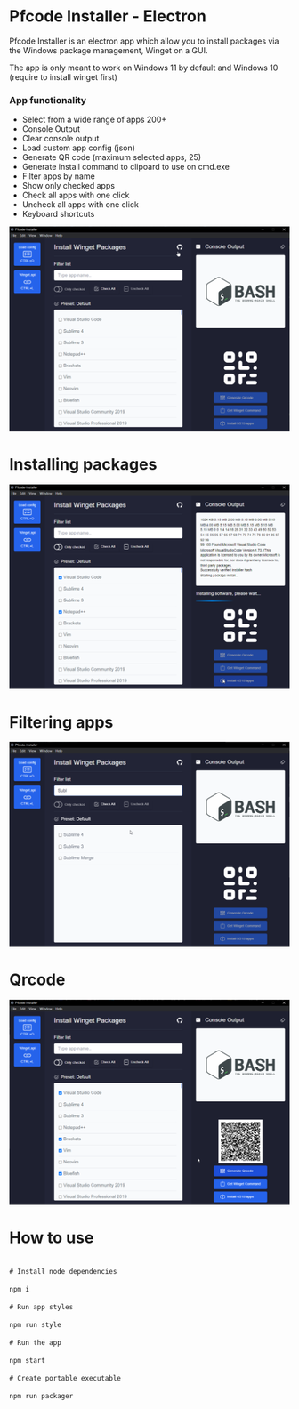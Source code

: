 # Pfcode Installer - Electron

Pfcode Installer is an electron app which allow you to install packages via the Windows package management, Winget on a GUI.

The app is only meant to work on Windows 11 by default and Windows 10 (require to install winget first)

### App functionality

- Select from a wide range of apps 200+
- Console Output
- Clear console output
- Load custom app config (json)
- Generate QR code (maximum selected apps, 25)
- Generate install command to clipoard to use on cmd.exe
- Filter apps by name
- Show only checked apps
- Check all apps with one click
- Uncheck all apps with one click
- Keyboard shortcuts

![alt text](./assets/app-1.png)

# Installing packages

![alt text](./assets/app-2.png)

# Filtering apps

![alt text](./assets/app-3.png)

# Qrcode

![alt text](./assets/app-4.png)

# How to use

```shell

# Install node dependencies

npm i

# Run app styles

npm run style

# Run the app

npm start

# Create portable executable

npm run packager

```

